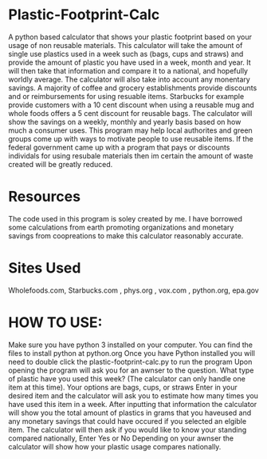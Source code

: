 # Plastic-Footprint-Calc
A python based calculator that shows your plastic footprint based on your usage of non reusable materials.
This calculator will take the amount of single use plastics used in a week such as (bags, cups and straws) and provide the amount of plastic you have used in a week, month and year. 
It will then take that information and compare it to a national, and hopefully worldly average.
The calculator will also take into account any monentary savings. A majority of coffee and grocery establishments provide discounts and or reimbursements for using resuable items. Starbucks for example provide customers with a 10 cent discount when using a reusable mug and whole foods offers a 5 cent discount for reusable bags. The calculator will show the savings on a weekly, monthly and yearly basis based on how much a consumer uses.
This program may help local authorites and green groups come up with ways to motivate people to use reusable items. If the federal government came up with a program that pays or discounts individals for using resubale materials then im certain the amount of waste created will be greatly reduced. 

# Resources
The code used in this program is soley created by me. I have borrowed some calculations from earth promoting organizations and monetary savings from coopreations to make this calculator reasonably accurate.

# Sites Used 
Wholefoods.com, Starbucks.com , phys.org , vox.com , python.org, epa.gov

# HOW TO USE:
Make sure you have python 3 installed on your computer.
You can find the files to install python at python.org
Once you have Python installed you will need to double click the plastic-footprint-calc.py to run the program
Upon opening the program will ask you for an awnser to the question. What type of plastic have you used this week? (The calculator can only handle one item at this time). Your options are bags, cups, or straws
Enter in your desired item and the calculator will ask you to estimate how many times you have used this item in a week.
After inputting that information the calculator will show you the total amount of plastics in grams that you haveused and any monetary savings that could have occured if you selected an elgible item.
The calculator will then ask if you would like to know your standing compared nationally, Enter Yes or No
Depending on your awnser the calculator will show how your plastic usage compares nationally.
